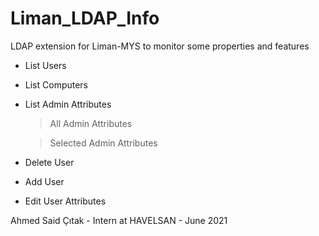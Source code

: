# Liman_LDAP_Info
LDAP extension for Liman-MYS to monitor some properties and features

- List Users
- List Computers
- List Admin Attributes
  > All Admin Attributes
  
  > Selected Admin Attributes
- Delete User
- Add User
- Edit User Attributes

Ahmed Said Çıtak - Intern at HAVELSAN - June 2021
